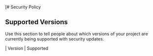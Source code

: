 [# Security Policy

## Supported Versions

Use this section to tell people about which versions of your project are
currently being supported with security updates.

| Version | Supported  